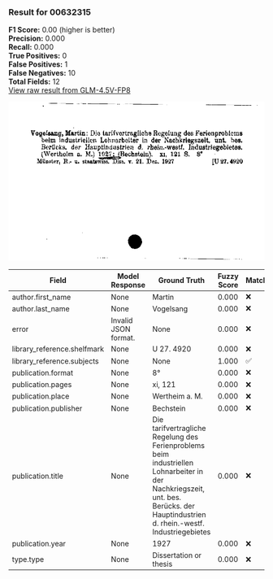 ### Result for 00632315
**F1 Score:** 0.00 (higher is better)<br>**Precision:** 0.000<br>**Recall:** 0.000<br>**True Positives:** 0<br>**False Positives:** 1<br>**False Negatives:** 10<br>**Total Fields:** 12<br>[View raw result from GLM-4.5V-FP8](https://github.com/RISE-UNIBAS/humanities_data_benchmark/blob/main/results/2025-10-17/T0242/request_T0242_00632315.json)

<img src="https://github.com/RISE-UNIBAS/humanities_data_benchmark/blob/main/benchmarks/zettelkatalog/images/00632315.jpg?raw=true" alt="00632315" width="600px">

| Field | Model Response | Ground Truth | Fuzzy Score | Match |
|-------|----------------|--------------|-------------|-------|
| author.first_name | None | Martin | 0.000 | ❌ |
| author.last_name | None | Vogelsang | 0.000 | ❌ |
| error | Invalid JSON format. | None | 0.000 | ❌ |
| library_reference.shelfmark | None | U 27. 4920 | 0.000 | ❌ |
| library_reference.subjects | None | None | 1.000 | ✅ |
| publication.format | None | 8° | 0.000 | ❌ |
| publication.pages | None | xi, 121 | 0.000 | ❌ |
| publication.place | None | Wertheim a. M. | 0.000 | ❌ |
| publication.publisher | None | Bechstein | 0.000 | ❌ |
| publication.title | None | Die tarifvertragliche Regelung des Ferienproblems beim industriellen Lohnarbeiter in der Nachkriegszeit, unt. bes. Berücks. der Hauptindustrien d. rhein.-westf. Industriegebietes | 0.000 | ❌ |
| publication.year | None | 1927 | 0.000 | ❌ |
| type.type | None | Dissertation or thesis | 0.000 | ❌ |
